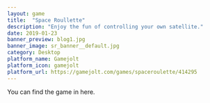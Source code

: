 ```yaml
---
layout: game
title:  "Space Roullette"
description: "Enjoy the fun of controlling your own satellite."
date: 2019-01-23
banner_preview: blog1.jpg
banner_image: sr_banner__default.jpg
category: Desktop
platform_name: Gamejolt
platform_icon: gamejolt
platform_url: https://gamejolt.com/games/spaceroulette/414295
---
```


You can find the game in here.
